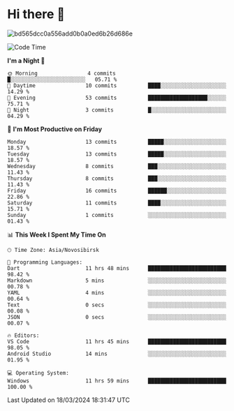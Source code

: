 # Hi there 👋


![bd565dcc0a556add0b0a0ed6b26d686e](https://github.com/Netall0/Netall0/assets/113532176/3b1d4b44-6a21-4538-a6ec-2ba2a7c53f63)



<!--START_SECTION:waka-->
![Code Time](http://img.shields.io/badge/Code%20Time-177%20hrs%2013%20mins-blue)

**I'm a Night 🦉** 

```text
🌞 Morning                4 commits           █░░░░░░░░░░░░░░░░░░░░░░░░   05.71 % 
🌆 Daytime                10 commits          ████░░░░░░░░░░░░░░░░░░░░░   14.29 % 
🌃 Evening                53 commits          ███████████████████░░░░░░   75.71 % 
🌙 Night                  3 commits           █░░░░░░░░░░░░░░░░░░░░░░░░   04.29 % 
```
📅 **I'm Most Productive on Friday** 

```text
Monday                   13 commits          █████░░░░░░░░░░░░░░░░░░░░   18.57 % 
Tuesday                  13 commits          █████░░░░░░░░░░░░░░░░░░░░   18.57 % 
Wednesday                8 commits           ███░░░░░░░░░░░░░░░░░░░░░░   11.43 % 
Thursday                 8 commits           ███░░░░░░░░░░░░░░░░░░░░░░   11.43 % 
Friday                   16 commits          ██████░░░░░░░░░░░░░░░░░░░   22.86 % 
Saturday                 11 commits          ████░░░░░░░░░░░░░░░░░░░░░   15.71 % 
Sunday                   1 commits           ░░░░░░░░░░░░░░░░░░░░░░░░░   01.43 % 
```


📊 **This Week I Spent My Time On** 

```text
🕑︎ Time Zone: Asia/Novosibirsk

💬 Programming Languages: 
Dart                     11 hrs 48 mins      █████████████████████████   98.42 % 
Markdown                 5 mins              ░░░░░░░░░░░░░░░░░░░░░░░░░   00.78 % 
YAML                     4 mins              ░░░░░░░░░░░░░░░░░░░░░░░░░   00.64 % 
Text                     0 secs              ░░░░░░░░░░░░░░░░░░░░░░░░░   00.08 % 
JSON                     0 secs              ░░░░░░░░░░░░░░░░░░░░░░░░░   00.07 % 

🔥 Editors: 
VS Code                  11 hrs 45 mins      █████████████████████████   98.05 % 
Android Studio           14 mins             ░░░░░░░░░░░░░░░░░░░░░░░░░   01.95 % 

💻 Operating System: 
Windows                  11 hrs 59 mins      █████████████████████████   100.00 % 
```


 Last Updated on 18/03/2024 18:31:47 UTC
<!--END_SECTION:waka-->


